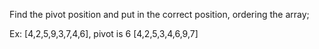 Find the pivot position and put in the correct position, ordering the array;

Ex: [4,2,5,9,3,7,4,6], pivot is 6
    [4,2,5,3,4,6,9,7]
